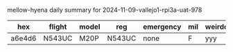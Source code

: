 mellow-hyena daily summary for 2024-11-09-vallejo1-rpi3a-uat-978

|hex|flight|model|reg|emergency|mil|weirdo|
|--|--|--|--|--|--|--|
|a6e4d6|N543UC|M20P|N543UC|none|F|yyy|
